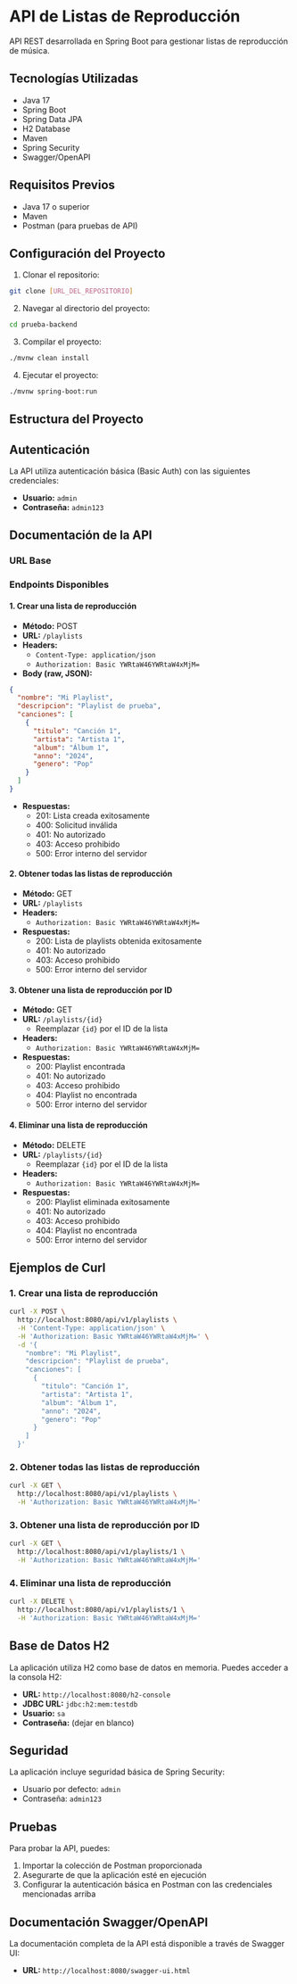 # API de Listas de Reproducción

API REST desarrollada en Spring Boot para gestionar listas de reproducción de música.

## Tecnologías Utilizadas

- Java 17
- Spring Boot
- Spring Data JPA
- H2 Database
- Maven
- Spring Security
- Swagger/OpenAPI

## Requisitos Previos

- Java 17 o superior
- Maven
- Postman (para pruebas de API)

## Configuración del Proyecto

1. Clonar el repositorio:
```bash
git clone [URL_DEL_REPOSITORIO]
```

2. Navegar al directorio del proyecto:
```bash
cd prueba-backend
```

3. Compilar el proyecto:
```bash
./mvnw clean install
```

4. Ejecutar el proyecto:
```bash
./mvnw spring-boot:run
```

## Estructura del Proyecto

## Autenticación

La API utiliza autenticación básica (Basic Auth) con las siguientes credenciales:

- **Usuario:** `admin`
- **Contraseña:** `admin123`

## Documentación de la API

### URL Base

### Endpoints Disponibles

#### 1. Crear una lista de reproducción
- **Método:** POST
- **URL:** `/playlists`
- **Headers:**
  - `Content-Type: application/json`
  - `Authorization: Basic YWRtaW46YWRtaW4xMjM=`
- **Body (raw, JSON):**
```json
{
  "nombre": "Mi Playlist",
  "descripcion": "Playlist de prueba",
  "canciones": [
    {
      "titulo": "Canción 1",
      "artista": "Artista 1",
      "album": "Álbum 1",
      "anno": "2024",
      "genero": "Pop"
    }
  ]
}
```
- **Respuestas:**
  - 201: Lista creada exitosamente
  - 400: Solicitud inválida
  - 401: No autorizado
  - 403: Acceso prohibido
  - 500: Error interno del servidor

#### 2. Obtener todas las listas de reproducción
- **Método:** GET
- **URL:** `/playlists`
- **Headers:**
  - `Authorization: Basic YWRtaW46YWRtaW4xMjM=`
- **Respuestas:**
  - 200: Lista de playlists obtenida exitosamente
  - 401: No autorizado
  - 403: Acceso prohibido
  - 500: Error interno del servidor

#### 3. Obtener una lista de reproducción por ID
- **Método:** GET
- **URL:** `/playlists/{id}`
  - Reemplazar `{id}` por el ID de la lista
- **Headers:**
  - `Authorization: Basic YWRtaW46YWRtaW4xMjM=`
- **Respuestas:**
  - 200: Playlist encontrada
  - 401: No autorizado
  - 403: Acceso prohibido
  - 404: Playlist no encontrada
  - 500: Error interno del servidor

#### 4. Eliminar una lista de reproducción
- **Método:** DELETE
- **URL:** `/playlists/{id}`
  - Reemplazar `{id}` por el ID de la lista
- **Headers:**
  - `Authorization: Basic YWRtaW46YWRtaW4xMjM=`
- **Respuestas:**
  - 200: Playlist eliminada exitosamente
  - 401: No autorizado
  - 403: Acceso prohibido
  - 404: Playlist no encontrada
  - 500: Error interno del servidor

## Ejemplos de Curl

### 1. Crear una lista de reproducción
```bash
curl -X POST \
  http://localhost:8080/api/v1/playlists \
  -H 'Content-Type: application/json' \
  -H 'Authorization: Basic YWRtaW46YWRtaW4xMjM=' \
  -d '{
    "nombre": "Mi Playlist",
    "descripcion": "Playlist de prueba",
    "canciones": [
      {
        "titulo": "Canción 1",
        "artista": "Artista 1",
        "album": "Álbum 1",
        "anno": "2024",
        "genero": "Pop"
      }
    ]
  }'
```

### 2. Obtener todas las listas de reproducción
```bash
curl -X GET \
  http://localhost:8080/api/v1/playlists \
  -H 'Authorization: Basic YWRtaW46YWRtaW4xMjM='
```

### 3. Obtener una lista de reproducción por ID
```bash
curl -X GET \
  http://localhost:8080/api/v1/playlists/1 \
  -H 'Authorization: Basic YWRtaW46YWRtaW4xMjM='
```

### 4. Eliminar una lista de reproducción
```bash
curl -X DELETE \
  http://localhost:8080/api/v1/playlists/1 \
  -H 'Authorization: Basic YWRtaW46YWRtaW4xMjM='
```

## Base de Datos H2

La aplicación utiliza H2 como base de datos en memoria. Puedes acceder a la consola H2:

- **URL:** `http://localhost:8080/h2-console`
- **JDBC URL:** `jdbc:h2:mem:testdb`
- **Usuario:** `sa`
- **Contraseña:** (dejar en blanco)

## Seguridad

La aplicación incluye seguridad básica de Spring Security:
- Usuario por defecto: `admin`
- Contraseña: `admin123`

## Pruebas

Para probar la API, puedes:
1. Importar la colección de Postman proporcionada
2. Asegurarte de que la aplicación esté en ejecución
3. Configurar la autenticación básica en Postman con las credenciales mencionadas arriba

## Documentación Swagger/OpenAPI

La documentación completa de la API está disponible a través de Swagger UI:

- **URL:** `http://localhost:8080/swagger-ui.html`
